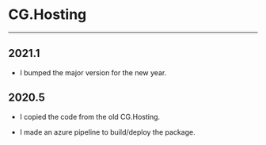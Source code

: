 # CG.Hosting
---

## 2021.1

* I bumped the major version for the new year.

## 2020.5

* I copied the code from the old CG.Hosting.

* I made an azure pipeline to build/deploy the package.

